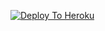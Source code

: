 [![Deploy To Heroku](https://www.herokucdn.com/deploy/button.svg)](https://heroku.com/deploy?template=https://github.com/Herokuojepthhon/Hack)
